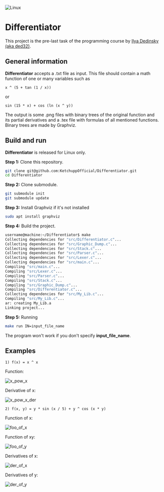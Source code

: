 ![Linux](https://img.shields.io/badge/Linux-FCC624?style=for-the-badge&logo=linux&logoColor=black)

# Differentiator

This project is the pre-last task of the programming course by [Ilya Dedinsky (aka ded32)](https://github.com/ded32).

## General information

**Differentiator** accepts a .txt file as input. This file should contain a math function of one or many variables such as
```
x ^ (5 + tan (1 / x))
```
or
```
sin (15 * x) + cos (ln (x ^ y))
```

The output is some .png files with binary trees of the original function and its partial derivatives and a .tex file with formulas of all mentioned functions. Binary trees are made by Graphviz.

## Build and run

**Differentiator** is released for Linux only.

**Step 1:** Clone this repository.
```bash
git clone git@github.com:KetchuppOfficial/Differentiator.git
cd Differentiator
```

**Step 2:** Clone submodule.
```bash
git submodule init
git submodule update
```

**Step 3:** Install Graphviz if it's not installed
```bash
sudo apt install graphviz
```

**Step 4:** Build the project. 
```bash
username@machine:~/Differentiator$ make
Collecting dependencies for "src/Differentiator.c"...
Collecting dependencies for "src/Graphic_Dump.c"...
Collecting dependencies for "src/Stack.c"...
Collecting dependencies for "src/Parser.c"...
Collecting dependencies for "src/Lexer.c"...
Collecting dependencies for "src/main.c"...
Compiling "src/main.c"...
Compiling "src/Lexer.c"...
Compiling "src/Parser.c"...
Compiling "src/Stack.c"...
Compiling "src/Graphic_Dump.c"...
Compiling "src/Differentiator.c"...
Collecting dependencies for "src/My_Lib.c"...
Compiling "src/My_Lib.c"...
ar: creating My_Lib.a
Linking project...
```

**Step 5:** Running
```bash
make run IN=input_file_name
```
The program won't work if you don't specify **input_file_name**.

## Examples

    1) f(x) = x ^ x

Function:

![x_pow_x](/examples/x_pow_x.png)

Derivative of x:

![x_pow_x_der](/examples/x_pow_x_der.png)

    2) f(x, y) = y * sin (x / 5) + y ^ cos (x * y)

Function of x:

![foo_of_x](/examples/Function_Of_x.png)

Function of xy:

![foo_of_y](/examples/Function_Of_y.png)

Derivatives of x:

![der_of_x](/examples/Partial_Derivative_Of_x.png)

Derivatives of y:

![der_of_y](/examples/Partial_Derivative_Of_y.png)
